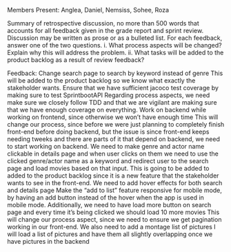 Members Present: Anglea, Daniel, Nemsiss, Sohee, Roza

Summary of retrospective discussion, no more than 500 words that accounts for all feedback given in the grade report and sprint review. Discussion may be written as prose or as a bulleted list. For each feedback, answer one of the two questions.
 i. What process aspects will be changed? Explain why this will address the problem. 
ii. What tasks will be added to the product backlog as a result of review feedback?

Feedback:
Change search page to search by keyword instead of genre
This will be added to the product backlog so we know what exactly the stakeholder wants.
Ensure that we have sufficient jacoco test coverage by making sure to test SprintbootAPI
Regarding process aspects, we need make sure we closely follow TDD and that we are vigilant are making sure that we have enough coverage on everything.
Work on backend while working on frontend, since otherwise we won’t have enough time
This will change our process, since before we were just planning to completely finish front-end before doing backend, but the issue is since front-end keeps needing tweeks and there are parts of it that depend on backend, we need to start working on backend.
We need to make genre and actor name clickable in details page and when user clicks on them we need to use the clicked genre/actor name as a keyword and  redirect user to the search page and load movies based on that input.
This is going to be added to added to the product backlog since it is a new feature that the stakeholder wants to see in the front-end.
We need to add hover effects for both search and details page
Make the “add to list” feature responsive for mobile mode, by having an add button instead of the hover  when the app is used in mobile mode.
Additionally, we need to have load more button on search page and every time it’s being clicked we should load 10 more movies
This will change our process aspect, since we need to ensure we get pagination working in our front-end.
We also need to add a montage list of pictures
I will load a list of pictures and have them all slightly overlapping once we have pictures in the backend
